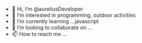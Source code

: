 - 👋 Hi, I’m @aureliusDeveloper
- 👀 I’m interested in programming, outdoor activities
- 🌱 I’m currently learning ...javascript
- 💞️ I’m looking to collaborate on ...
- 📫 How to reach me ...

<!---
aureliusDeveloper/aureliusDeveloper is a ✨ special ✨ repository because its `README.md` (this file) appears on your GitHub profile.
You can click the Preview link to take a look at your changes.
--->
